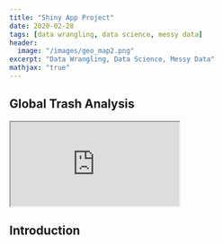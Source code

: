 ```yaml
---
title: "Shiny App Project"
date: 2020-02-28
tags: [data wrangling, data science, messy data]
header:
  image: "/images/geo_map2.png"
excerpt: "Data Wrangling, Data Science, Messy Data"
mathjax: "true"
---
```


## Global Trash Analysis

<iframe src="http://127.0.0.1:7656" title="W3Schools Free Online Web Tutorials"></iframe>

## **Introduction**

